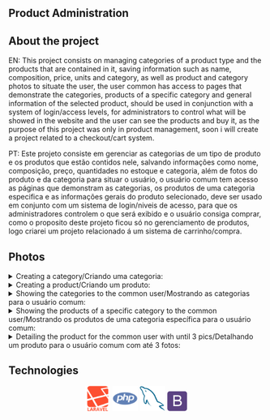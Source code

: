 ## Product Administration

## About the project

EN: This project consists on managing categories of a product type and the products that are contained in it, saving information such as name, composition, price, units and category, as well as product and category photos to situate the user, the user common has access to pages that demonstrate the categories, products of a specific category and general information of the selected product, should be used in conjunction with a system of login/access levels, for administrators to control what will be showed in the website and the user can see the products and buy it, as the purpose of this project was only in product management, soon i will create a project related to a checkout/cart system.

PT: Este projeto consiste em gerenciar as categorias de um tipo de produto e os produtos que estão contidos nele, salvando informações como nome, composição, preço, quantidades no estoque e categoria, além de fotos do produto e da categoria para situar o usuário, o usuário comum tem acesso as páginas que demonstram as categorias, os produtos de uma categoria especifica e as informações gerais do produto selecionado, deve ser usado em conjunto com um sistema de login/niveis de acesso, para que os administradores controlem o que será exibido e o usuário consiga comprar, como o proposito deste projeto ficou só no gerenciamento de produtos, logo criarei um projeto relacionado á um sistema de carrinho/compra.

## Photos

<details>
<summary>Creating a category/Criando uma categoria:</summary>
<img src="https://user-images.githubusercontent.com/59860240/130374596-39590690-9a8b-4489-bb34-a845083c878c.png"></img>
</details>
<details>
<summary>Creating a product/Criando um produto:</summary>
<img src="https://user-images.githubusercontent.com/59860240/130374474-1ca30908-21ca-4a2d-9e38-9d7c0576c004.png"></img>
</details>
<details>
<summary>Showing the categories to the common user/Mostrando as categorias para o usuário comum:</summary>
<img src="https://user-images.githubusercontent.com/59860240/130374496-0ecd4185-db68-496a-85c7-18d0b8871cfb.png"></img>
</details>
<details>
<summary>Showing the products of a specific category to the common user/Mostrando os produtos de uma categoria específica para o usuário comum:</summary>
<img src="https://user-images.githubusercontent.com/59860240/130375324-24747b60-8d43-4bf8-bb7b-b4916c65ad18.png"></img>
</details>
<details>
<summary>Detailing the product for the common user with until 3 pics/Detalhando um produto para o usuário comum com até 3 fotos:</summary>
<img src="https://user-images.githubusercontent.com/59860240/130374732-54fa47e5-fd8f-4735-ac49-6d9ba03a961d.png"></img>
</details>

## Technologies

<p align="center">
<img src="https://raw.githubusercontent.com/devicons/devicon/master/icons/laravel/laravel-plain-wordmark.svg" width="50">
<img src="https://raw.githubusercontent.com/devicons/devicon/master/icons/php/php-plain.svg" width="50">
<img src="https://raw.githubusercontent.com/devicons/devicon/master/icons/mysql/mysql-plain.svg" width="50">
<img src="https://raw.githubusercontent.com/devicons/devicon/master/icons/bootstrap/bootstrap-plain.svg" width="40"></p>
